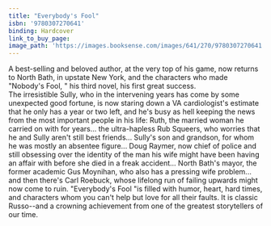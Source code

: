 ```yaml
---
title: "Everybody's Fool"
isbn: '9780307270641'
binding: Hardcover
link_to_buy_page:
image_path: 'https://images.booksense.com/images/641/270/9780307270641.jpg'
---
```



A best-selling and beloved author, at the very top of his game, now returns to North Bath, in upstate New York, and the characters who made "Nobody's Fool, " his third novel, his first great success.&nbsp;
<br>The irresistible Sully, who in the intervening years has come by some unexpected good fortune, is now staring down a VA cardiologist's estimate that he only has a year or two left, and he's busy as hell keeping the news from the most important people in his life: Ruth, the married woman he carried on with for years... the ultra-hapless Rub Squeers, who worries that he and Sully aren't still best friends... Sully's son and grandson, for whom he was mostly an absentee figure... Doug Raymer, now chief of police and still obsessing over the identity of the man his wife might have been having an affair with before she died in a freak accident... North Bath's mayor, the former academic Gus Moynihan, who also has a pressing wife problem... and then there's Carl Roebuck, whose lifelong run of failing upwards might now come to ruin. "Everybody's Fool "is filled with humor, heart, hard times, and characters whom you can't help but love for all their faults. It is classic Russo--and a crowning achievement from one of the greatest storytellers of our time.